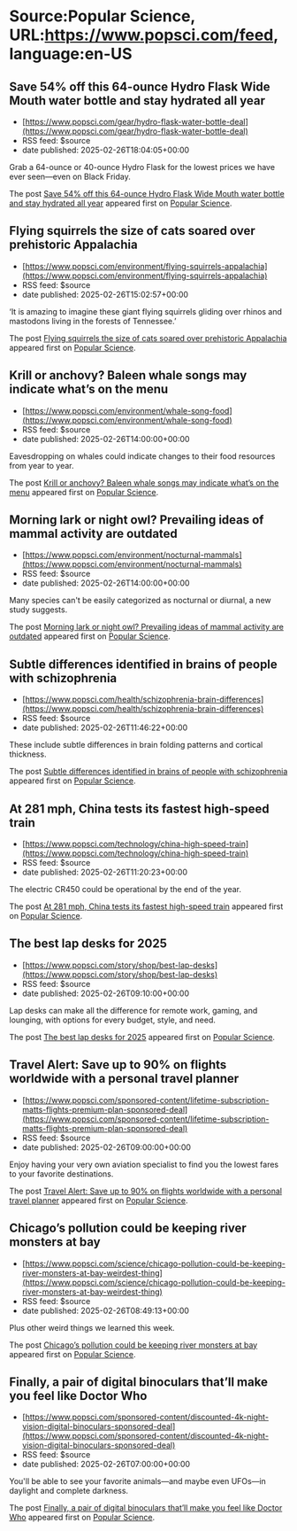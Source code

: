 # Source:Popular Science, URL:https://www.popsci.com/feed, language:en-US

## Save 54% off this 64-ounce Hydro Flask Wide Mouth water bottle and stay hydrated all year
 - [https://www.popsci.com/gear/hydro-flask-water-bottle-deal](https://www.popsci.com/gear/hydro-flask-water-bottle-deal)
 - RSS feed: $source
 - date published: 2025-02-26T18:04:05+00:00

<p>Grab a 64-ounce or 40-ounce Hydro Flask for the lowest prices we have ever seen—even on Black Friday.</p>
<p>The post <a href="https://www.popsci.com/gear/hydro-flask-water-bottle-deal/">Save 54% off this 64-ounce Hydro Flask Wide Mouth water bottle and stay hydrated all year</a> appeared first on <a href="https://www.popsci.com">Popular Science</a>.</p>

## Flying squirrels the size of cats soared over prehistoric Appalachia
 - [https://www.popsci.com/environment/flying-squirrels-appalachia](https://www.popsci.com/environment/flying-squirrels-appalachia)
 - RSS feed: $source
 - date published: 2025-02-26T15:02:57+00:00

<p>‘It is amazing to imagine these giant flying squirrels gliding over rhinos and mastodons living in the forests of Tennessee.’</p>
<p>The post <a href="https://www.popsci.com/environment/flying-squirrels-appalachia/">Flying squirrels the size of cats soared over prehistoric Appalachia</a> appeared first on <a href="https://www.popsci.com">Popular Science</a>.</p>

## Krill or anchovy? Baleen whale songs may indicate what’s on the menu
 - [https://www.popsci.com/environment/whale-song-food](https://www.popsci.com/environment/whale-song-food)
 - RSS feed: $source
 - date published: 2025-02-26T14:00:00+00:00

<p>Eavesdropping on whales could indicate changes to their food resources from year to year.</p>
<p>The post <a href="https://www.popsci.com/environment/whale-song-food/">Krill or anchovy? Baleen whale songs may indicate what&#8217;s on the menu</a> appeared first on <a href="https://www.popsci.com">Popular Science</a>.</p>

## Morning lark or night owl? Prevailing ideas of mammal activity are outdated
 - [https://www.popsci.com/environment/nocturnal-mammals](https://www.popsci.com/environment/nocturnal-mammals)
 - RSS feed: $source
 - date published: 2025-02-26T14:00:00+00:00

<p>Many species can't be easily categorized as nocturnal or diurnal, a new study suggests.</p>
<p>The post <a href="https://www.popsci.com/environment/nocturnal-mammals/">Morning lark or night owl? Prevailing ideas of mammal activity are outdated</a> appeared first on <a href="https://www.popsci.com">Popular Science</a>.</p>

## Subtle differences identified in brains of people with schizophrenia
 - [https://www.popsci.com/health/schizophrenia-brain-differences](https://www.popsci.com/health/schizophrenia-brain-differences)
 - RSS feed: $source
 - date published: 2025-02-26T11:46:22+00:00

<p>These include subtle differences in brain folding patterns and cortical thickness.</p>
<p>The post <a href="https://www.popsci.com/health/schizophrenia-brain-differences/">Subtle differences identified in brains of people with schizophrenia</a> appeared first on <a href="https://www.popsci.com">Popular Science</a>.</p>

## At 281 mph, China tests its fastest high-speed train
 - [https://www.popsci.com/technology/china-high-speed-train](https://www.popsci.com/technology/china-high-speed-train)
 - RSS feed: $source
 - date published: 2025-02-26T11:20:23+00:00

<p>The electric CR450 could be operational by the end of the year.</p>
<p>The post <a href="https://www.popsci.com/technology/china-high-speed-train/">At 281 mph, China tests its fastest high-speed train</a> appeared first on <a href="https://www.popsci.com">Popular Science</a>.</p>

## The best lap desks for 2025
 - [https://www.popsci.com/story/shop/best-lap-desks](https://www.popsci.com/story/shop/best-lap-desks)
 - RSS feed: $source
 - date published: 2025-02-26T09:10:00+00:00

<p>Lap desks can make all the difference for remote work, gaming, and lounging, with options for every budget, style, and need.</p>
<p>The post <a href="https://www.popsci.com/story/shop/best-lap-desks/">The best lap desks for 2025</a> appeared first on <a href="https://www.popsci.com">Popular Science</a>.</p>

## Travel Alert: Save up to 90% on flights worldwide with a personal travel planner
 - [https://www.popsci.com/sponsored-content/lifetime-subscription-matts-flights-premium-plan-sponsored-deal](https://www.popsci.com/sponsored-content/lifetime-subscription-matts-flights-premium-plan-sponsored-deal)
 - RSS feed: $source
 - date published: 2025-02-26T09:00:00+00:00

<p>Enjoy having your very own aviation specialist to find you the lowest fares to your favorite destinations.</p>
<p>The post <a href="https://www.popsci.com/sponsored-content/lifetime-subscription-matts-flights-premium-plan-sponsored-deal/">Travel Alert: Save up to 90% on flights worldwide with a personal travel planner</a> appeared first on <a href="https://www.popsci.com">Popular Science</a>.</p>

## Chicago’s pollution could be keeping river monsters at bay
 - [https://www.popsci.com/science/chicago-pollution-could-be-keeping-river-monsters-at-bay-weirdest-thing](https://www.popsci.com/science/chicago-pollution-could-be-keeping-river-monsters-at-bay-weirdest-thing)
 - RSS feed: $source
 - date published: 2025-02-26T08:49:13+00:00

<p>Plus other weird things we learned this week.</p>
<p>The post <a href="https://www.popsci.com/science/chicago-pollution-could-be-keeping-river-monsters-at-bay-weirdest-thing/">Chicago’s pollution could be keeping river monsters at bay</a> appeared first on <a href="https://www.popsci.com">Popular Science</a>.</p>

## Finally, a pair of digital binoculars that’ll make you feel like Doctor Who
 - [https://www.popsci.com/sponsored-content/discounted-4k-night-vision-digital-binoculars-sponsored-deal](https://www.popsci.com/sponsored-content/discounted-4k-night-vision-digital-binoculars-sponsored-deal)
 - RSS feed: $source
 - date published: 2025-02-26T07:00:00+00:00

<p>You'll be able to see your favorite animals—and maybe even UFOs—in daylight and complete darkness.</p>
<p>The post <a href="https://www.popsci.com/sponsored-content/discounted-4k-night-vision-digital-binoculars-sponsored-deal/">Finally, a pair of digital binoculars that&#8217;ll make you feel like Doctor Who</a> appeared first on <a href="https://www.popsci.com">Popular Science</a>.</p>

